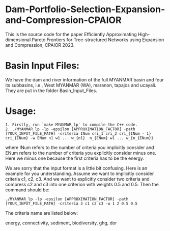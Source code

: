 # Dam-Portfolio-Selection-Expansion-and-Compression-CPAIOR
This is the source code for the paper Efficiently Approximating High-dimensional Pareto Frontiers for Tree-structured Networks using Expansion and Compression, CPAIOR 2023. 

# Basin Input Files:
We have the dam and river information of the full MYANMAR basin and four its subbasins, i.e., West MYANMAR (WA), maranon, tapajos and ucayali. They are put in the folder Basin_Input_Files.

# Usage:
	1. Firstly, run `make MYANMAR_lp` to compile the C++ code.
	2. ./MYANMAR_lp -lp -epsilon [APPROXIMATION_FACTOR] -path [YOUR_INPUT_FILE_PATH] -criteria INum cri_1 cri_2 cri_{INum - 1} cri_{INum} -w ENum n1 w1 ... w_{n1}  n_{ENum} w1 ... w_{n_{ENum}} 
where INum refers to the number of criteria you implicitly consider and ENum refers to the number of criteria you explicitly consider minus one. Here we minus one because the first criteria has to be the energy.

We are sorry that the input format is a little bit confusing. Here is an example for you understanding. Assume we want to implicitly consider criteria c1, c2, c3. And we want to explicitly consider two criteria and compress c2 and c3 into one criterion with weights 0.5 and 0.5. Then the command should be:

	./MYANMAR_lp -lp -epsilon [APPROXIMATION_FACTOR] -path [YOUR_INPUT_FILE_PATH] -criteria 3 c1 c2 c3 -w 1 2 0.5 0.5

The criteria name are listed below:

energy, connectivity, sediment, biodiversity, ghg, dor
